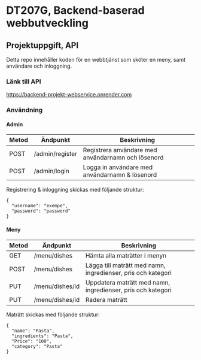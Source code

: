 # DT207G, Backend-baserad webbutveckling
## Projektuppgift, API

Detta repo innehåller koden för en webbtjänst som sköter en meny, samt användare och inloggning.

### Länk till API
https://backend-projekt-webservice.onrender.com

### Användning
#### Admin
| Metod | Ändpunkt | Beskrivning |
|-------|----------|-------------|
| POST | /admin/register | Registrera användare med användarnamn och lösenord|
| POST | /admin/login | Logga in användare med användarnamn & lösenord |

Registrering & inloggning skickas med följande struktur:
```
{
  "username": "exempe",
  "password": "password"
}
```
#### Meny
| Metod | Ändpunkt | Beskrivning |
|-------|----------|-------------|
| GET | /menu/dishes | Hämta alla maträtter i menyn |
| POST | /menu/dishes | Lägga till maträtt med namn, ingredienser, pris och kategori |
| PUT | /menu/dishes/id | Uppdatera maträtt med namn, ingredienser, pris och kategori |
| PUT | /menu/dishes/id | Radera maträtt |

Maträtt skickas med följande struktur:
```
{
  "name": "Pasta",
  "ingredients": "Pasta",
  "Price": "100",
  "category": "Pasta"
}
```
